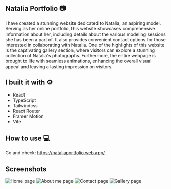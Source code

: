 ##  Natalia Portfolio  :camera:

I have created a stunning website dedicated to Natalia, an aspiring model. Serving as her online portfolio, this website showcases comprehensive information about her, including details about the various modeling sessions she has been a part of. It also provides convenient contact options for those interested in collaborating with Natalia. One of the highlights of this website is the captivating gallery section, where visitors can explore a stunning collection of Natalia's photographs. Furthermore, the entire webpage is brought to life with seamless animations, enhancing the overall visual appeal and leaving a lasting impression on visitors.

## I built it with :gear:

* React
* TypeScript
* Tailwindcss
* React Router
* Framer Motion
* Vite

## How to use :computer:

Go and check: https://nataliaportfolio.web.app/

## Screenshots

<img 
alt="Home page" src="https://lh3.googleusercontent.com/pw/AJFCJaUnFRc8yr1sYdq2dorHWhbe0Zg944UN6kHtWAiReQ-HF8e8AcdWcEsdhF8rI2U2WYCrABwh4zh1xfMkFwl2XySLPGaHHRKVqQht677QxKhHx9XE20c6V618tg4z1lc9J8_buibItDTfQ0ZHFOz6jU69=w1366-h768-s-no?authuser=0">
<img alt="About me page" src="https://lh3.googleusercontent.com/pw/AJFCJaV8o_owbET53VHSgPuXMopT69ySeENMovZbhZJsJqbjFFLYXdga2VN2lbY_3x1SlZneshW3mhoNbT_WqPSGzsNO4iABsvyWj1OJ3_jVq3FR3j6o-jFxQAS9jQZr4J0QGimODVUVxYf1cSaTuj5T5urp=w1366-h768-s-no?authuser=0">
<img alt="Contact page" src="https://lh3.googleusercontent.com/pw/AJFCJaXbD9XSbi_2sOiT3iUQ3iSG_hjgvZFbuy2szYV-8jquMZd9U79gNLTTbee3ru6KpriBfTfa7Notm1uDKWbCHpBPWW7mfiS3psR-GylhghtD68KTuzAF7LJs_fEjo1m0ig8ZBzEkqZcCAGm2s32DsWYn=w1366-h768-s-no?authuser=0">
<img alt="Gallery page" src="https://lh3.googleusercontent.com/pw/AJFCJaVaemW8rGt90X2nsplemyRxJBN9mJwmYozxmC6jWAncMUq8jpTkfeOJGxVHwY2dGFZyrvlJkBX4WNhJNttFHarlTD4uiILRqEo8EzExGMwOmI9hbckllBN5MVkxG8XLKsH--RBO5HJPsORA9Kyc32Zb=w1366-h768-s-no?authuser=0">

